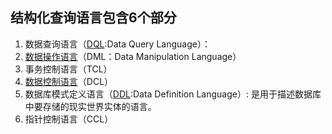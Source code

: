 ## 结构化查询语言包含6个部分

1. 数据查询语言（[DQL](https://baike.baidu.com/item/DQL):Data Query Language）：
2. [数据操作语言](https://baike.baidu.com/item/数据操作语言)（DML：Data Manipulation Language）
3. 事务控制语言（TCL）
4. [数据控制语言](https://baike.baidu.com/item/数据控制语言)（DCL）
5. 数据库模式定义语言（[DDL](https://baike.baidu.com/item/DDL/21997):Data Definition Language）: 是用于描述数据库中要存储的现实世界实体的语言。
6. 指针控制语言（CCL）



